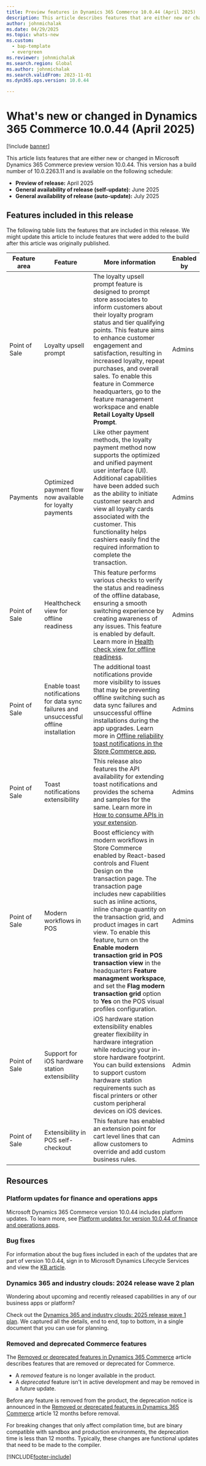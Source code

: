 ```yaml
---
title: Preview features in Dynamics 365 Commerce 10.0.44 (April 2025)
description: This article describes features that are either new or changed in Microsoft Dynamics 365 Commerce 10.0.44. 
author: johnmichalak
ms.date: 04/29/2025
ms.topic: whats-new
ms.custom: 
  - bap-template
  - evergreen
ms.reviewer: johnmichalak
ms.search.region: Global
ms.author: johnmichalak
ms.search.validFrom: 2023-11-01
ms.dyn365.ops.version: 10.0.44

---
```


# What's new or changed in Dynamics 365 Commerce 10.0.44 (April 2025)

[!include [banner](../includes/banner.md)]

This article lists features that are either new or changed in Microsoft Dynamics 365 Commerce preview version 10.0.44. This version has a build number of 10.0.2263.11 and is available on the following schedule:

- **Preview of release:** April 2025
- **General availability of release (self-update):** June 2025
- **General availability of release (auto-update):** July 2025

## Features included in this release

The following table lists the features that are included in this release. We might update this article to include features that were added to the build after this article was originally published.

| Feature area | Feature | More information | Enabled by |
|---|---|---|---|
| Point of Sale | Loyalty upsell prompt | The loyalty upsell prompt feature is designed to prompt store associates to inform customers about their loyalty program status and tier qualifying points. This feature aims to enhance customer engagement and satisfaction, resulting in increased loyalty, repeat purchases, and overall sales. To enable this feature in Commerce headquarters, go to the feature management workspace and enable **Retail Loyalty Upsell Prompt**.  | Admins |
| Payments | Optimized payment flow now available for loyalty payments  |  Like other payment methods, the loyalty payment method now supports the optimized and unified payment user interface (UI). Additional capabilities have been added such as the ability to initiate customer search and view all loyalty cards associated with the customer. This functionality helps cashiers easily find the required information to complete the transaction. | Admins  |
| Point of Sale | Healthcheck view for offline readiness | This feature performs various checks to verify the status and readiness of the offline database, ensuring a smooth switching experience by creating awareness of any issues. This feature is enabled by default. Learn more in [Health check view for offline readiness](/dynamics365/commerce/health-check-view-offline). | Admins |
| Point of Sale | Enable toast notifications for data sync failures and unsuccessful offline installation | The additional toast notifications provide more visibility to issues that may be preventing offline switching such as data sync failures and unsuccessful offline installations during the app upgrades. Learn more in [Offline reliability toast notifications in the Store Commerce app](/dynamics365/commerce/dev-itpro/retail-sdk/offline-reliability-toast-notifications), | Admins |
| Point of Sale | Toast notifications extensibility | This release also features the API availability for extending toast notifications and provides the schema and samples for the same. Learn more in [How to consume APIs in your extension](/dynamics365/commerce/dev-itpro/pos-apis#how-to-consume-apis-in-your-extension). | Admins |
| Point of Sale | Modern workflows in POS | Boost efficiency with modern workflows in Store Commerce enabled by React-based controls and Fluent Design on the transaction page. The transaction page includes new capabilities such as inline actions, inline change quantity on the transaction grid, and product images in cart view. To enable this feature, turn on the **Enable modern transaction grid in POS transaction view** in the headquarters **Feature managment workspace**, and set the **Flag modern transaction grid** option to **Yes** on the POS visual profiles configuration. | Admins |
|Point of Sale | Support for iOS hardware station extensibility | iOS hardware station extensibility enables greater flexibility in hardware integration while reducing your in-store hardware footprint. You can build extensions to support custom hardware station requirements such as fiscal printers or other custom peripheral devices on iOS devices.| Admin |
|Point of Sale | Extensibility in POS self-checkout | This feature has enabled an extension point for cart level lines that can allow customers to override and add custom business rules. | Admins |

## Resources

### Platform updates for finance and operations apps

Microsoft Dynamics 365 Commerce version 10.0.44 includes platform updates. To learn more, see [Platform updates for version 10.0.44 of finance and operations apps](../../fin-ops-core/fin-ops/get-started/whats-new-platform-updates-10-0-44.md). 
  
### Bug fixes

For information about the bug fixes included in each of the updates that are part of version 10.0.44, sign in to Microsoft Dynamics Lifecycle Services and view the [KB article](https://fix.lcs.dynamics.com/Issue/Details?bugId=1026442).

### Dynamics 365 and industry clouds: 2024 release wave 2 plan

Wondering about upcoming and recently released capabilities in any of our business apps or platform?

Check out the [Dynamics 365 and industry clouds: 2025 release wave 1 plan](/dynamics365/release-plan/2025wave1/). We captured all the details, end to end, top to bottom, in a single document that you can use for planning.

### Removed and deprecated Commerce features

The [Removed or deprecated features in Dynamics 365 Commerce](removed-deprecated-features-commerce.md) article describes features that are removed or deprecated for Commerce.

- A *removed* feature is no longer available in the product.
- A *deprecated* feature isn't in active development and may be removed in a future update.

Before any feature is removed from the product, the deprecation notice is announced in the [Removed or deprecated features in Dynamics 365 Commerce](removed-deprecated-features-commerce.md) article 12 months before removal.

For breaking changes that only affect compilation time, but are binary compatible with sandbox and production environments, the deprecation time is less than 12 months. Typically, these changes are functional updates that need to be made to the compiler.

[!INCLUDE[footer-include](../../includes/footer-banner.md)]
